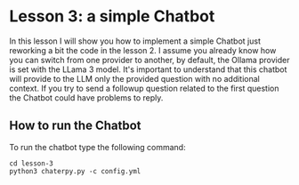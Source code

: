 # Lesson 3: a simple Chatbot

In this lesson I will show you how to implement a simple Chatbot just reworking a bit the code in the lesson 2.
I assume you already know how you can switch from one provider to another, by default, the Ollama provider is set with the LLama 3 model.
It's important to understand that this chatbot will provide to the LLM only the provided question with no additional context.
If you try to send a followup question related to the first question the Chatbot could have problems to reply.

## How to run the Chatbot

To run the chatbot type the following command:

```
cd lesson-3
python3 chaterpy.py -c config.yml
```
